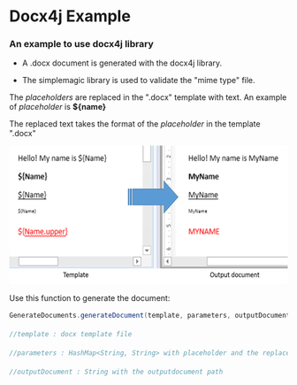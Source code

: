 # Docx4j Example

### An example to use docx4j library

- A .docx document is generated with the docx4j library.

- The simplemagic library is used to validate the "mime type" file.

The *placeholders* are replaced in the ".docx" template with text. An example of *placeholder* 
is **${name}**

The replaced text takes the format of the *placeholder* in the template ".docx"

<img src="images/Docx4jExample.png?raw=true" height="250" >

Use this function to generate the document:

```java
GenerateDocuments.generateDocument(template, parameters, outputDocument);

//template : docx template file

//parameters : HashMap<String, String> with placeholder and the replace text

//outputDocument : String with the outputdocument path
```







